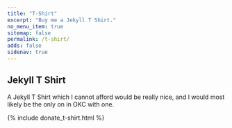 ```yaml
---
title: "T-Shirt"
excerpt: "Buy me a Jekyll T Shirt."
no_menu_item: true
sitemap: false
permalink: /t-shirt/
adds: false
sidenav: true
---
```


## Jekyll T Shirt

A Jekyll T Shirt which I cannot afford would be really nice, and I would most likely be the only on in OKC with one.

{% include donate_t-shirt.html %}
